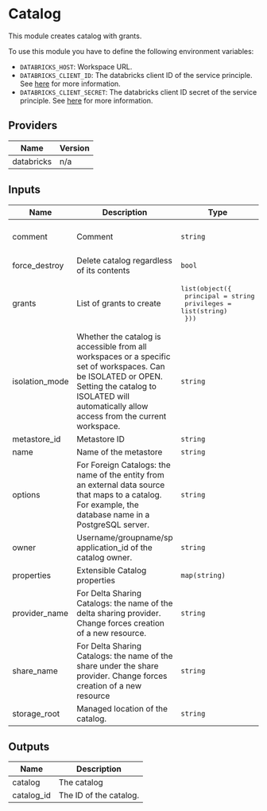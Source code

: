 # Catalog
This module creates catalog with grants.

To use this module you have to define the following environment variables:
- `DATABRICKS_HOST`: Workspace URL.
- `DATABRICKS_CLIENT_ID`: The databricks client ID of the service principle. See [here](https://docs.databricks.com/en/dev-tools/authentication-oauth.html) for more information.
- `DATABRICKS_CLIENT_SECRET`: The databricks client ID secret of the service principle. See [here](https://docs.databricks.com/en/dev-tools/authentication-oauth.html) for more information.

## Providers

| Name | Version |
|------|---------|
| databricks | n/a |

## Inputs

| Name | Description | Type | Default | Required |
|------|-------------|------|---------|:-----:|
| comment | Comment | `string` | `"This catalog is managed by terraform"` | no |
| force\_destroy | Delete catalog regardless of its contents | `bool` | `false` | no |
| grants | List of grants to create | <pre>list(object({<br>    principal  = string<br>    privileges = list(string)<br>  }))<br></pre> | `[]` | no |
| isolation\_mode | Whether the catalog is accessible from all workspaces or a specific set of workspaces. Can be ISOLATED or OPEN. Setting the catalog to ISOLATED will automatically allow access from the current workspace. | `string` | `"ISOLATED"` | no |
| metastore\_id | Metastore ID | `string` | n/a | yes |
| name | Name of the metastore | `string` | n/a | yes |
| options | For Foreign Catalogs: the name of the entity from an external data source that maps to a catalog. For example, the database name in a PostgreSQL server. | `string` | n/a | yes |
| owner | Username/groupname/sp application\_id of the catalog owner. | `string` | n/a | yes |
| properties | Extensible Catalog properties | `map(string)` | `{}` | no |
| provider\_name | For Delta Sharing Catalogs: the name of the delta sharing provider. Change forces creation of a new resource. | `string` | n/a | yes |
| share\_name | For Delta Sharing Catalogs: the name of the share under the share provider. Change forces creation of a new resource | `string` | n/a | yes |
| storage\_root | Managed location of the catalog. | `string` | n/a | yes |

## Outputs

| Name | Description |
|------|-------------|
| catalog | The catalog |
| catalog\_id | The ID of the catalog. |
